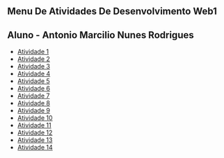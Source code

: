 ## Menu De Atividades De Desenvolvimento Web1
## Aluno - Antonio Marcilio Nunes Rodrigues
- [Atividade 1](https://neguin05.github.io/Atividade-1-Web1/)
- [Atividade 2](https://neguin05.github.io/Atividade-2-Web1/)
- [Atividade 3](https://neguin05.github.io/Atividade-3-Web1/)
- [Atividade 4](https://neguin05.github.io/Atividade-4-Web1/)
- [Atividade 5](https://neguin05.github.io/Atividade-5-Web1/)
- [Atividade 6](https://neguin05.github.io/Atividade-6-Web1/)
- [Atividade 7](https://neguin05.github.io/Atividade-7-Web1/)
- [Atividade 8]()
- [Atividade 9]()
- [Atividade 10]()
- [Atividade 11]()
- [Atividade 12]()
- [Atividade 13]()
- [Atividade 14]()
